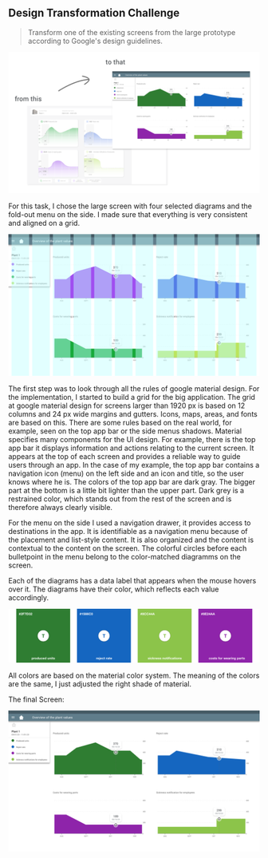 ## Design Transformation Challenge

> Transform one of the existing screens from the large prototype according to Google's design guidelines.

<p>
  <a href="/assets/vergleich.png" title="vergleich">
    <img src="/assets/vergleich.png" alt="vergleich" />
  </a>
</p>

For this task, I chose the large screen with four selected diagrams and the fold-out menu on the side. I made sure that everything is very consistent and aligned on a grid. 

<p>
  <a href="/assets/Material_Dashboard_Raster.png" title="raster">
    <img src="/assets/Material_Dashboard_Raster.png" alt="raster" />
  </a>
</p>

The first step was to look through all the rules of google material design. 
For the implementation, I started to build a grid for the big application. The grid at google material design for screens larger than 1920 px is based on 12 columns and 24 px wide margins and gutters. Icons, maps, areas, and fonts are based on this. There are some rules based on the real world, for example, seen on the top app bar or the side menus shadows.
Material specifies many components for the UI design. For example, there is the top app bar it displays information and actions relating to the current screen. It appears at the top of each screen and provides a reliable way to guide users through an app. In the case of my example, the top app bar contains a navigation icon (menu) on the left side and an icon and title, so the user knows where he is. The colors of the top app bar are dark gray. The bigger part at the bottom is a little bit lighter than the upper part. Dark grey is a restrained color, which stands out from the rest of the screen and is therefore always clearly visible.

For the menu on the side I used a navigation drawer, it provides access to destinations in the app. It is identifiable as a navigation menu because of the placement and list-style content. It is also organized and the content is contextual to the content on the screen. The colorful circles before each bulletpoint in the menu belong to the color-matched diagramms on the screen. 

Each of the diagrams has a data label that appears when the mouse hovers over it. The diagrams have their color, which reflects each value accordingly. 

![color](/assets/vergleich_colors.png)

All colors are based on the material color system. The meaning of the colors are the same, I just adjusted the right shade of material.



The final Screen:

<p>
  <a href="/assets/Material_DashboardNEWcolor.png" title="final">
    <img src="/assets/Material_DashboardNEWcolor.png" alt="final" />
  </a>
</p>
